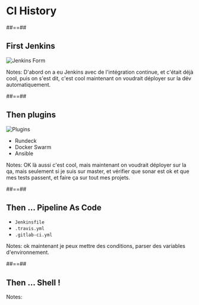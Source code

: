 <!-- .slide: class="transition-white sfeir-bg-red" -->

# CI History 

##==##

## First Jenkins

![Jenkins Form](./assets/images/jks-create-job.png)

Notes: D'abord on a eu Jenkins avec de l'intégration continue, et c'était déjà cool, puis on s'est dit, c'est cool maintenant on voudrait déployer sur la dév automatiquement. 

##==##

## Then plugins 

![Plugins](./assets/images/jks-rundeck-config.png)

* Rundeck
* Docker Swarm
* Ansible

Notes: OK là aussi c'est cool, mais maintenant on voudrait déployer sur la qa, mais seulement si je suis sur master, et vérifier que sonar est ok et que mes tests passent, et faire ça sur tout mes projets.

##==##

## Then ... Pipeline As Code

* `Jenkinsfile`
* `.travis.yml`
* `.gitlab-ci.yml`

Notes: ok maintenant je peux mettre des conditions, parser des variables d'environnement. 

##==##

## Then ... Shell !

Notes: 
